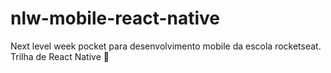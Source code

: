 # nlw-mobile-react-native
Next level week pocket para desenvolvimento mobile da escola rocketseat. Trilha de React Native 🚀
